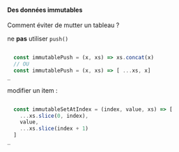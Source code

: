 #### Des données immutables

Comment éviter de mutter un tableau ?

ne **pas** utiliser `push()`

```js

  const immutablePush = (x, xs) => xs.concat(x)
  // OU
  const immutablePush = (x, xs) => [ ...xs, x]
_
```
modifier un item :
```js

  const immutableSetAtIndex = (index, value, xs) => [
    ...xs.slice(0, index),
    value,
    ...xs.slice(index + 1)
  ]
_
```

